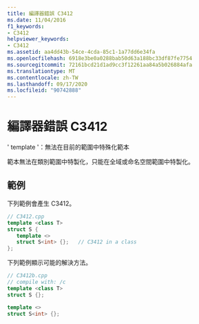 ```yaml
---
title: 編譯器錯誤 C3412
ms.date: 11/04/2016
f1_keywords:
- C3412
helpviewer_keywords:
- C3412
ms.assetid: aa4dd43b-54ce-4cda-85c1-1a77dd6e34fa
ms.openlocfilehash: 6918e3be0a0288bab50d63a188bc33df87fe7754
ms.sourcegitcommit: 72161bcd21d1ad9cc3f12261aa84a5b026884afa
ms.translationtype: MT
ms.contentlocale: zh-TW
ms.lasthandoff: 09/17/2020
ms.locfileid: "90742888"
---
```

# <a name="compiler-error-c3412"></a>編譯器錯誤 C3412

' template '：無法在目前的範圍中特殊化範本

範本無法在類別範圍中特製化，只能在全域或命名空間範圍中特製化。

## <a name="examples"></a>範例

下列範例會產生 C3412。

```cpp
// C3412.cpp
template <class T>
struct S {
   template <>
   struct S<int> {};   // C3412 in a class
};
```

下列範例顯示可能的解決方法。

```cpp
// C3412b.cpp
// compile with: /c
template <class T>
struct S {};

template <>
struct S<int> {};
```
